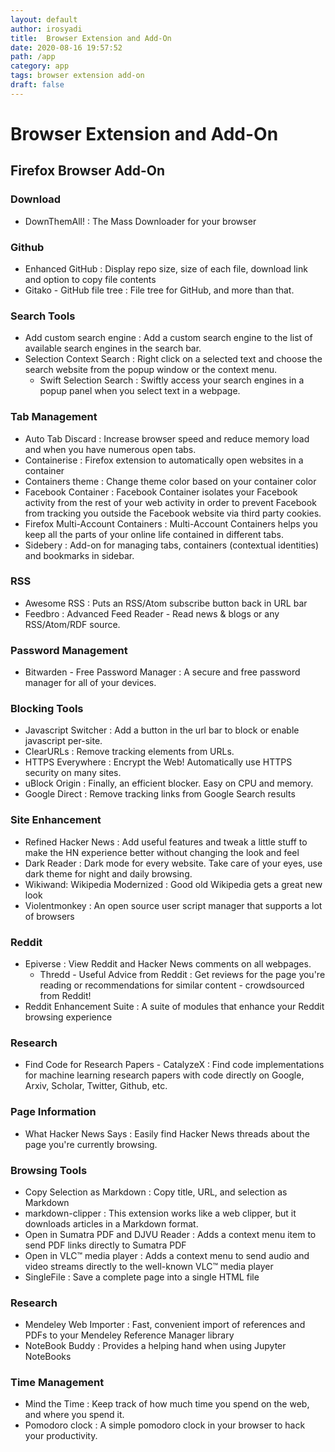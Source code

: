 ```yaml
---
layout: default
author: irosyadi
title:  Browser Extension and Add-On
date: 2020-08-16 19:57:52
path: /app
category: app
tags: browser extension add-on
draft: false
---
```


# Browser Extension and Add-On

## Firefox Browser Add-On

### Download
- DownThemAll! : The Mass Downloader for your browser

### Github
- Enhanced GitHub : Display repo size, size of each file, download link and option to copy file contents
- Gitako - GitHub file tree : File tree for GitHub, and more than that.

### Search Tools
- Add custom search engine : Add a custom search engine to the list of available search engines in the search bar.
- Selection Context Search : Right click on a selected text and choose the search website from the popup window or the context menu.
    - Swift Selection Search : Swiftly access your search engines in a popup panel when you select text in a webpage.

### Tab Management
- Auto Tab Discard : Increase browser speed and reduce memory load and when you have numerous open tabs.
- Containerise : Firefox extension to automatically open websites in a container
- Containers theme : Change theme color based on your container color
- Facebook Container : Facebook Container isolates your Facebook activity from the rest of your web activity in order to prevent Facebook from tracking you outside the Facebook website via third party cookies.
- Firefox Multi-Account Containers : Multi-Account Containers helps you keep all the parts of your online life contained in different tabs.
- Sidebery : Add-on for managing tabs, containers (contextual identities) and bookmarks in sidebar.

### RSS
- Awesome RSS : Puts an RSS/Atom subscribe button back in URL bar
- Feedbro : Advanced Feed Reader - Read news & blogs or any RSS/Atom/RDF source.

### Password Management
- Bitwarden - Free Password Manager : A secure and free password manager for all of your devices.

### Blocking Tools
- Javascript Switcher : Add a button in the url bar to block or enable javascript per-site.
- ClearURLs : Remove tracking elements from URLs.
- HTTPS Everywhere : Encrypt the Web! Automatically use HTTPS security on many sites.
- uBlock Origin : Finally, an efficient blocker. Easy on CPU and memory.
- Google Direct : Remove tracking links from Google Search results


### Site Enhancement
- Refined Hacker News : Add useful features and tweak a little stuff to make the HN experience better without changing the look and feel
- Dark Reader : Dark mode for every website. Take care of your eyes, use dark theme for night and daily browsing.
- Wikiwand: Wikipedia Modernized : Good old Wikipedia gets a great new look
- Violentmonkey : An open source user script manager that supports a lot of browsers

### Reddit
- Epiverse : View Reddit and Hacker News comments on all webpages.
    - Thredd - Useful Advice from Reddit : Get reviews for the page you're reading or recommendations for similar content - crowdsourced from Reddit!
- Reddit Enhancement Suite : A suite of modules that enhance your Reddit browsing experience

### Research
- Find Code for Research Papers - CatalyzeX : Find code implementations for machine learning research papers with code directly on Google, Arxiv, Scholar, Twitter, Github, etc.

### Page Information

- What Hacker News Says : Easily find Hacker News threads about the page you're currently browsing.

### Browsing Tools
- Copy Selection as Markdown : Copy title, URL, and selection as Markdown
- markdown-clipper : This extension works like a web clipper, but it downloads articles in a Markdown format.
- Open in Sumatra PDF and DJVU Reader : Adds a context menu item to send PDF links directly to Sumatra PDF
- Open in VLC™ media player : Adds a context menu to send audio and video streams directly to the well-known VLC™ media player
- SingleFile : Save a complete page into a single HTML file

### Research
- Mendeley Web Importer : Fast, convenient import of references and PDFs to your Mendeley Reference Manager library
- NoteBook Buddy : Provides a helping hand when using Jupyter NoteBooks

### Time Management
- Mind the Time : Keep track of how much time you spend on the web, and where you spend it. 
- Pomodoro clock : A simple pomodoro clock in your browser to hack your productivity.

